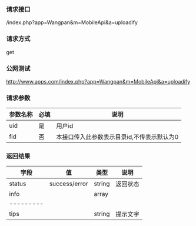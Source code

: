 ### **请求接口**
/index.php?app=Wangpan&m=MobileApi&a=uploadify

### **请求方式**
get

### **公网测试**
http://www.apps.com/index.php?app=Wangpan&m=MobileApi&a=uploadify

### **请求参数**

| 参数名称   |必填 |     说明   |
|----------- |-----|------------|
| uid        | 是  |   用户id   |
| fid  | 否  |   本接口传入此参数表示目录id,不传表示默认为0  |


### **返回结果**
|字段       |值             |类型    |说明        |
| --------- |--------       |--------|--------   |
|status     |success/error  |string  |返回状态    |
|info       |               |array  |    |
|---------| | | |
|tips| | string | 提示文字  |